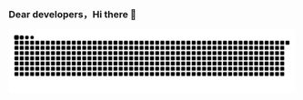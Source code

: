 ### Dear developers，Hi there 👋


  <!-- Snake Code Contribution Map 贪吃蛇代码贡献图 -->
  <p align="center">
  <picture>
    <source media="(prefers-color-scheme: dark)" srcset="https://github.com/Im-Muzzy/Im-Muzzy/blob/main/profile-snake-contrib/github-contribution-grid-snake-dark.svg" />
    <source media="(prefers-color-scheme: light)" srcset="https://github.com/Im-Muzzy/Im-Muzzy/blob/main/profile-snake-contrib/github-contribution-grid-snake.svg" />
    <img alt="github-snake" src="https://github.com/Im-Muzzy/Im-Muzzy/blob/main/profile-snake-contrib/github-contribution-grid-snake-dark.svg" />
  </picture>
</p>
